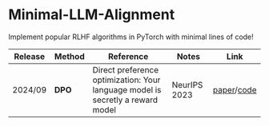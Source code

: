 # Minimal-LLM-Alignment
Implement popular RLHF algorithms in PyTorch with minimal lines of code!


| **Release** | **Method** | **Reference** | **Notes** | **Link** |
| --- | --- | --- | --- | --- |
| 2024/09 | **DPO** | Direct preference optimization: Your language model is secretly a reward model | NeurIPS 2023 | [paper](https://arxiv.org/abs/2305.18290)/[code](https://github.com/eric-mitchell/direct-preference-optimization) |
